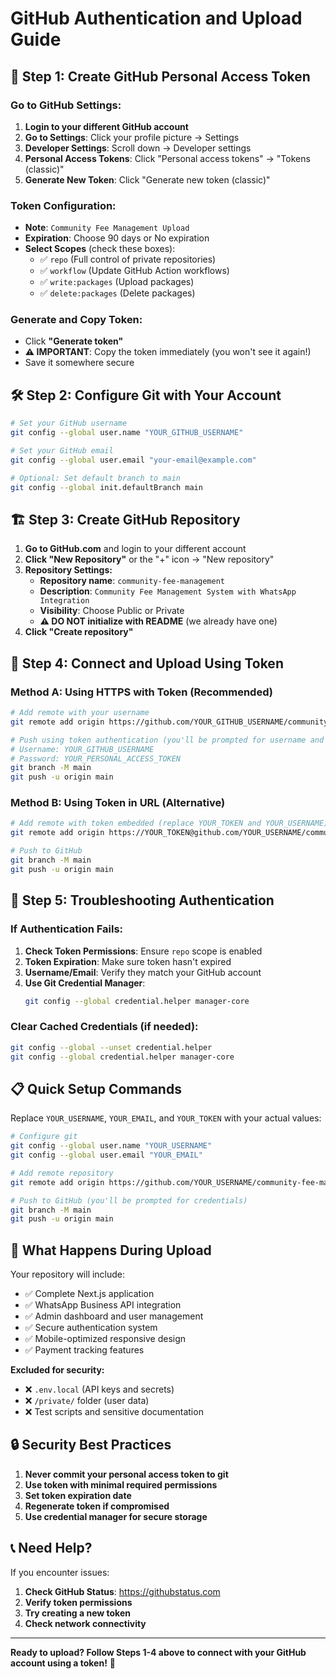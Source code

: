 # GitHub Authentication and Upload Guide

## 🔐 **Step 1: Create GitHub Personal Access Token**

### **Go to GitHub Settings:**
1. **Login to your different GitHub account**
2. **Go to Settings**: Click your profile picture → Settings
3. **Developer Settings**: Scroll down → Developer settings
4. **Personal Access Tokens**: Click "Personal access tokens" → "Tokens (classic)"
5. **Generate New Token**: Click "Generate new token (classic)"

### **Token Configuration:**
- **Note**: `Community Fee Management Upload`
- **Expiration**: Choose 90 days or No expiration
- **Select Scopes** (check these boxes):
  - ✅ `repo` (Full control of private repositories)
  - ✅ `workflow` (Update GitHub Action workflows)
  - ✅ `write:packages` (Upload packages)
  - ✅ `delete:packages` (Delete packages)

### **Generate and Copy Token:**
- Click **"Generate token"**
- **⚠️ IMPORTANT**: Copy the token immediately (you won't see it again!)
- Save it somewhere secure

## 🛠️ **Step 2: Configure Git with Your Account**

```bash
# Set your GitHub username
git config --global user.name "YOUR_GITHUB_USERNAME"

# Set your GitHub email
git config --global user.email "your-email@example.com"

# Optional: Set default branch to main
git config --global init.defaultBranch main
```

## 🏗️ **Step 3: Create GitHub Repository**

1. **Go to GitHub.com** and login to your different account
2. **Click "New Repository"** or the "+" icon → "New repository"
3. **Repository Settings:**
   - **Repository name**: `community-fee-management`
   - **Description**: `Community Fee Management System with WhatsApp Integration`
   - **Visibility**: Choose Public or Private
   - **⚠️ DO NOT initialize with README** (we already have one)
4. **Click "Create repository"**

## 🚀 **Step 4: Connect and Upload Using Token**

### **Method A: Using HTTPS with Token (Recommended)**

```bash
# Add remote with your username
git remote add origin https://github.com/YOUR_GITHUB_USERNAME/community-fee-management.git

# Push using token authentication (you'll be prompted for username and password)
# Username: YOUR_GITHUB_USERNAME
# Password: YOUR_PERSONAL_ACCESS_TOKEN
git branch -M main
git push -u origin main
```

### **Method B: Using Token in URL (Alternative)**

```bash
# Add remote with token embedded (replace YOUR_TOKEN and YOUR_USERNAME)
git remote add origin https://YOUR_TOKEN@github.com/YOUR_USERNAME/community-fee-management.git

# Push to GitHub
git branch -M main
git push -u origin main
```

## 🔧 **Step 5: Troubleshooting Authentication**

### **If Authentication Fails:**

1. **Check Token Permissions**: Ensure `repo` scope is enabled
2. **Token Expiration**: Make sure token hasn't expired
3. **Username/Email**: Verify they match your GitHub account
4. **Use Git Credential Manager**: 
   ```bash
   git config --global credential.helper manager-core
   ```

### **Clear Cached Credentials** (if needed):
```bash
git config --global --unset credential.helper
git config --global credential.helper manager-core
```

## 📋 **Quick Setup Commands**

Replace `YOUR_USERNAME`, `YOUR_EMAIL`, and `YOUR_TOKEN` with your actual values:

```bash
# Configure git
git config --global user.name "YOUR_USERNAME"
git config --global user.email "YOUR_EMAIL"

# Add remote repository
git remote add origin https://github.com/YOUR_USERNAME/community-fee-management.git

# Push to GitHub (you'll be prompted for credentials)
git branch -M main
git push -u origin main
```

## 🎯 **What Happens During Upload**

Your repository will include:
- ✅ Complete Next.js application
- ✅ WhatsApp Business API integration
- ✅ Admin dashboard and user management
- ✅ Secure authentication system
- ✅ Mobile-optimized responsive design
- ✅ Payment tracking features

**Excluded for security:**
- ❌ `.env.local` (API keys and secrets)
- ❌ `/private/` folder (user data)
- ❌ Test scripts and sensitive documentation

## 🔒 **Security Best Practices**

1. **Never commit your personal access token to git**
2. **Use token with minimal required permissions**
3. **Set token expiration date**
4. **Regenerate token if compromised**
5. **Use credential manager for secure storage**

## 📞 **Need Help?**

If you encounter issues:
1. **Check GitHub Status**: https://githubstatus.com
2. **Verify token permissions**
3. **Try creating a new token**
4. **Check network connectivity**

---

**Ready to upload? Follow Steps 1-4 above to connect with your GitHub account using a token!** 🚀
